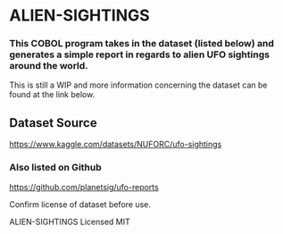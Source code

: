 # ALIEN-SIGHTINGS

### This COBOL program takes in the dataset (listed below) and generates a simple report in regards to alien UFO sightings around the world.

This is still a WIP and more information concerning the dataset can be found at the link below.

## Dataset Source
https://www.kaggle.com/datasets/NUFORC/ufo-sightings
### Also listed on Github
https://github.com/planetsig/ufo-reports

Confirm license of dataset before use.

ALIEN-SIGHTINGS Licensed MIT